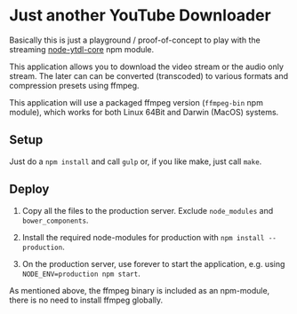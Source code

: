 Just another YouTube Downloader
===============================

Basically this is just a playground / proof-of-concept to play with
the streaming [node-ytdl-core](https://github.com/fent/node-ytdl-core)
npm module.

This application allows you to download the video stream or the audio
only stream. The later can can be converted (transcoded) to various
formats and compression presets using ffmpeg.

This application will use a packaged ffmpeg version (`ffmpeg-bin` npm
module), which works for both Linux 64Bit and Darwin (MacOS) systems.

Setup
-----

Just do a `npm install` and call `gulp` or, if you like make, just
call `make`.

Deploy
------

1. Copy all the files to the production server. Exclude `node_modules`
and `bower_components`.

2. Install the required node-modules for production with `npm install --production`.

3. On the production server, use forever to start
the application, e.g. using `NODE_ENV=production npm start`.

As mentioned above, the ffmpeg binary is included as an npm-module,
there is no need to install ffmpeg globally.
